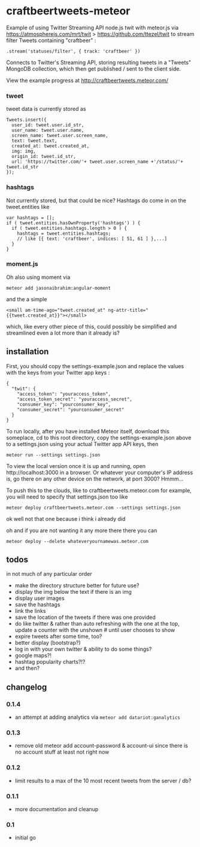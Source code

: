 # craftbeertweets-meteor
Example of using Twitter Streaming API node.js twit with meteor.js via https://atmospherejs.com/mrt/twit > https://github.com/ttezel/twit to stream filter Tweets containing "craftbeer" :

`.stream('statuses/filter', { track: 'craftbeer' })`

Connects to Twitter's Streaming API, storing resulting tweets in a "Tweets" MongoDB collection, which then get published / sent to the client side.

View the example progress at http://craftbeertweets.meteor.com/

### tweet

tweet data is currently stored as

    Tweets.insert({
      user_id: tweet.user.id_str,
      user_name: tweet.user.name,
      screen_name: tweet.user.screen_name,
      text: tweet.text,
      created_at: tweet.created_at,
      img: img,
      origin_id: tweet.id_str,
      url: 'https://twitter.com/'+ tweet.user.screen_name +'/status/'+ tweet.id_str
    });

### hashtags

Not currently stored, but that could be nice? Hashtags do come in on the tweet.entities like

    var hashtags = [];
    if ( tweet.entities.hasOwnProperty('hashtags') ) {
      if ( tweet.entities.hashtags.length > 0 ) {
        hashtags = tweet.entities.hashtags;
        // like [{ text: 'craftbeer', indices: [ 51, 61 ] },...]
      }
    }

### moment.js

Oh also using moment via 

`meteor add jasonaibrahim:angular-moment`

and the a simple

    <small am-time-ago="tweet.created_at" ng-attr-title="{{tweet.created_at}}"></small>

which, like every other piece of this, could possibly be simplified and streamlined even a lot more than it already is?

## installation

First, you should copy the settings-example.json and replace the values with the keys from your Twitter app keys :

    {
      "twit": {
        "access_token": "youraccess_token",
        "access_token_secret": "youraccess_secret",
        "consumer_key": "yourconsumer_key",
        "consumer_secret": "yourconsumer_secret"
      }
    }

To run locally, after you have installed Meteor itself, download this someplace, cd to this root directory, copy the settings-example.json above to a settings.json using your actual Twitter app API keys, then

`meteor run --settings settings.json`

To view the local version once it is up and running, open http://localhost:3000 in a browser. Or whatever your computer's IP address is, go there on any other device on the network, at port 3000? Hmmm...

To push this to the clouds, like to craftbeertweets.meteor.com for example, you will need to specify that settings.json too like 

`meteor deploy craftbeertweets.meteor.com --settings settings.json`

ok well not that one because i think i already did

oh and if you are not wanting it any more there there you can 

`meteor deploy --delete whateveryournamewas.meteor.com`

## todos

in not much of any particular order

* make the directory structure better for future use?
* display the img below the text if there is an img
* display user images
* save the hashtags
* link the links
* save the location of the tweets if there was one provided
* do like twitter & rather than auto refreshing with the one at the top, update a counter with the unshown # until user chooses to show
* expire tweets after some time, too?
* better display (bootstrap?)
* log in with your own twitter & ability to do some things?
* google maps?!
* hashtag popularity charts?!?
* and then?

## changelog

### 0.1.4

* an attempt at adding analytics via `meteor add datariot:ganalytics`

### 0.1.3

* remove old meteor add account-password & account-ui since there is no account stuff at least not right now

### 0.1.2

* limit results to a max of the 10 most recent tweets from the server / db?

### 0.1.1

* more documentation and cleanup

### 0.1

* initial go
